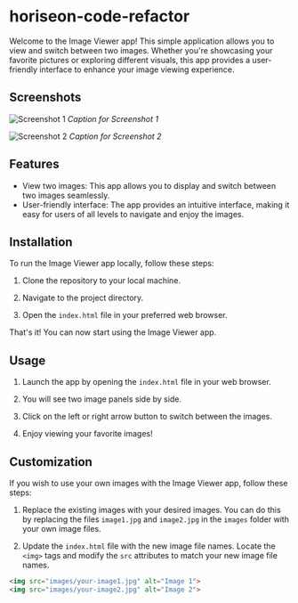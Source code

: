 # horiseon-code-refactor

Welcome to the Image Viewer app! This simple application allows you to view and switch between two images. Whether you're showcasing your favorite pictures or exploring different visuals, this app provides a user-friendly interface to enhance your image viewing experience.

## Screenshots

![Screenshot 1](screenshots/screenshot1.png)
*Caption for Screenshot 1*

![Screenshot 2](screenshots/screenshot2.png)
*Caption for Screenshot 2*

## Features

- View two images: This app allows you to display and switch between two images seamlessly.
- User-friendly interface: The app provides an intuitive interface, making it easy for users of all levels to navigate and enjoy the images.

## Installation

To run the Image Viewer app locally, follow these steps:

1. Clone the repository to your local machine.

2. Navigate to the project directory.

3. Open the `index.html` file in your preferred web browser.

That's it! You can now start using the Image Viewer app.

## Usage

1. Launch the app by opening the `index.html` file in your web browser.

2. You will see two image panels side by side.

3. Click on the left or right arrow button to switch between the images.

4. Enjoy viewing your favorite images!

## Customization

If you wish to use your own images with the Image Viewer app, follow these steps:

1. Replace the existing images with your desired images. You can do this by replacing the files `image1.jpg` and `image2.jpg` in the `images` folder with your own image files.

2. Update the `index.html` file with the new image file names. Locate the `<img>` tags and modify the `src` attributes to match your new image file names.

```html
<img src="images/your-image1.jpg" alt="Image 1">
<img src="images/your-image2.jpg" alt="Image 2">
